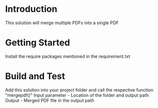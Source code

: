 # Introduction 
This solution will merge multiple PDFs into a single PDF

# Getting Started
Install the require packages mentioned in the requirement.txt  

# Build and Test
Add this solution into your project folder and call the respective function "mergepdf()"
Input parameter - Location of the folder and output path 
Output - Merged PDF file in the output path

